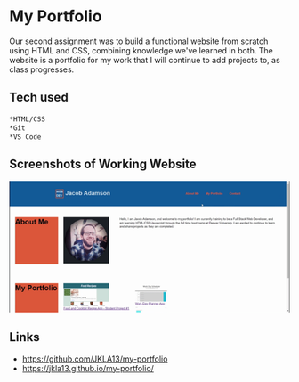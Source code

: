 # My Portfolio

Our second assignment was to build a functional website from scratch using HTML and CSS, combining knowledge we've learned in both. The website is a portfolio for my work that I will continue to add projects to, as class progresses.

## Tech used

    *HTML/CSS
    *Git
    *VS Code

## Screenshots of Working Website

![Screenshot1](assets/images/jacob-adamson-portfolio.gif "Screenshot1")

## Links

- https://github.com/JKLA13/my-portfolio
- https://jkla13.github.io/my-portfolio/
